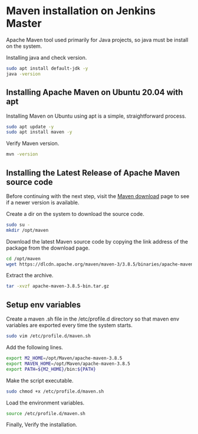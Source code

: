 # Maven installation on Jenkins Master

Apache Maven tool used primarily for Java projects, so java must be install on the system.

Installing java and check version.

```bash
sudo apt install default-jdk -y
java -version
```

## Installing Apache Maven on Ubuntu 20.04 with apt

Installing Maven on Ubuntu using apt is a simple, straightforward process.

```bash
sudo apt update -y 
sudo apt install maven -y
```

Verify Maven version.

```bash
mvn -version
```

## Installing the Latest Release of Apache Maven source code

Before continuing with the next step, visit the [Maven download](https://maven.apache.org/download.cgi) page to see if a newer version is available.

Create a dir on the system to download the source code.

```bash
sudo su -
mkdir /opt/maven
```

Download the latest Maven source code by copying the link address of the package from the download page.

```bash
cd /opt/maven
wget https://dlcdn.apache.org/maven/maven-3/3.8.5/binaries/apache-maven-3.8.5-bin.tar.gz
```

Extract the archive.

```bash
tar -xvzf apache-maven-3.8.5-bin.tar.gz
```

## Setup env variables

Create a maven .sh file in the /etc/profile.d directory so that maven env variables are exported every time the system starts.

```bash
sudo vim /etc/profile.d/maven.sh
```

Add the following lines.

```bash
export M2_HOME=/opt/Maven/apache-maven-3.8.5
export MAVEN_HOME=/opt/Maven/apache-maven-3.8.5
export PATH=${M2_HOME}/bin:${PATH}
```

Make the script executable.

```bash
sudo chmod +x /etc/profile.d/maven.sh
```

Load the environment variables.

```bash
source /etc/profile.d/maven.sh
```

Finally, Verify the installation.
